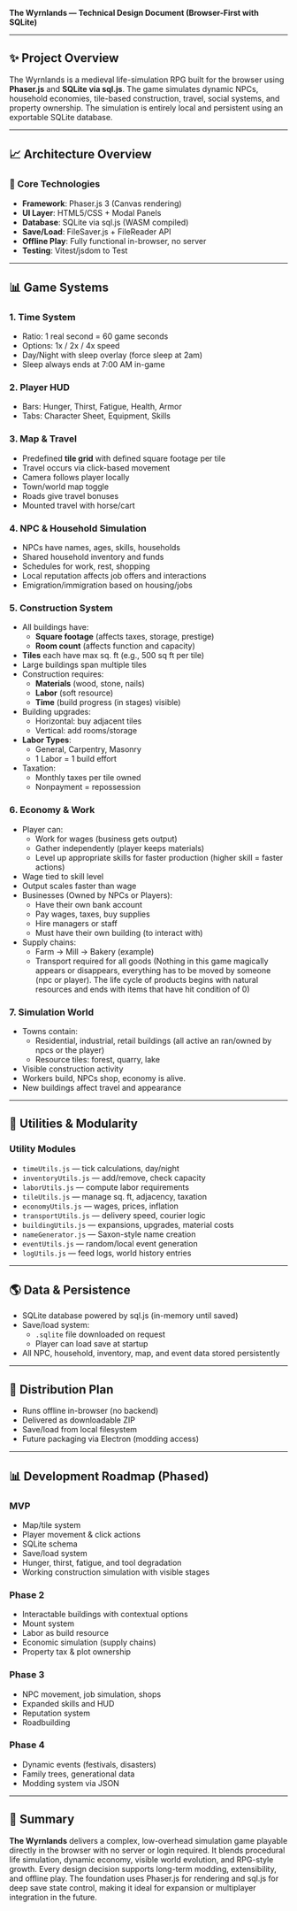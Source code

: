 **The Wyrnlands — Technical Design Document (Browser-First with SQLite)**

---

## ✨ Project Overview
The Wyrnlands is a medieval life-simulation RPG built for the browser using **Phaser.js** and **SQLite via sql.js**. The game simulates dynamic NPCs, household economies, tile-based construction, travel, social systems, and property ownership. The simulation is entirely local and persistent using an exportable SQLite database.

---

## 📈 Architecture Overview

### 🔢 Core Technologies
- **Framework**: Phaser.js 3 (Canvas rendering)
- **UI Layer**: HTML5/CSS + Modal Panels
- **Database**: SQLite via sql.js (WASM compiled)
- **Save/Load**: FileSaver.js + FileReader API
- **Offline Play**: Fully functional in-browser, no server
- **Testing**: Vitest/jsdom to Test

---

## 📊 Game Systems

### 1. Time System
- Ratio: 1 real second = 60 game seconds
- Options: 1x / 2x / 4x speed
- Day/Night with sleep overlay (force sleep at 2am)
- Sleep always ends at 7:00 AM in-game

### 2. Player HUD
- Bars: Hunger, Thirst, Fatigue, Health, Armor
- Tabs: Character Sheet, Equipment, Skills

### 3. Map & Travel
- Predefined **tile grid** with defined square footage per tile
- Travel occurs via click-based movement
- Camera follows player locally
- Town/world map toggle
- Roads give travel bonuses
- Mounted travel with horse/cart

### 4. NPC & Household Simulation
- NPCs have names, ages, skills, households
- Shared household inventory and funds
- Schedules for work, rest, shopping
- Local reputation affects job offers and interactions
- Emigration/immigration based on housing/jobs

### 5. Construction System
- All buildings have:
  - **Square footage** (affects taxes, storage, prestige)
  - **Room count** (affects function and capacity)
- **Tiles** each have max sq. ft (e.g., 500 sq ft per tile)
- Large buildings span multiple tiles
- Construction requires:
  - **Materials** (wood, stone, nails)
  - **Labor** (soft resource)
  - **Time** (build progress (in stages) visible)
- Building upgrades:
  - Horizontal: buy adjacent tiles
  - Vertical: add rooms/storage
- **Labor Types**:
  - General, Carpentry, Masonry
  - 1 Labor = 1 build effort
- Taxation:
  - Monthly taxes per tile owned
  - Nonpayment = repossession

### 6. Economy & Work
- Player can:
  - Work for wages (business gets output)
  - Gather independently (player keeps materials)
  - Level up appropriate skills for faster production (higher skill = faster actions)
- Wage tied to skill level
- Output scales faster than wage
- Businesses (Owned by NPCs or Players):
  - Have their own bank account
  - Pay wages, taxes, buy supplies
  - Hire managers or staff
  - Must have their own building (to interact with)
- Supply chains:
  - Farm → Mill → Bakery (example)
  - Transport required for all goods (Nothing in this game magically appears or disappears, everything has to be moved by someone (npc or player). The life cycle of products begins with natural resources and ends with items that have hit condition of 0)

### 7. Simulation World
- Towns contain:
  - Residential, industrial, retail buildings (all active an ran/owned by npcs or the player)
  - Resource tiles: forest, quarry, lake
- Visible construction activity
- Workers build, NPCs shop, economy is alive.
- New buildings affect travel and appearance

---

## 📁 Utilities & Modularity

### Utility Modules
- `timeUtils.js` — tick calculations, day/night
- `inventoryUtils.js` — add/remove, check capacity
- `laborUtils.js` — compute labor requirements
- `tileUtils.js` — manage sq. ft, adjacency, taxation
- `economyUtils.js` — wages, prices, inflation
- `transportUtils.js` — delivery speed, courier logic
- `buildingUtils.js` — expansions, upgrades, material costs
- `nameGenerator.js` — Saxon-style name creation
- `eventUtils.js` — random/local event generation
- `logUtils.js` — feed logs, world history entries

---

## 🌎 Data & Persistence
- SQLite database powered by sql.js (in-memory until saved)
- Save/load system:
  - `.sqlite` file downloaded on request
  - Player can load save at startup
- All NPC, household, inventory, map, and event data stored persistently

---

## 🚚 Distribution Plan
- Runs offline in-browser (no backend)
- Delivered as downloadable ZIP
- Save/load from local filesystem
- Future packaging via Electron (modding access)

---

## 📊 Development Roadmap (Phased)

### MVP
- Map/tile system
- Player movement & click actions
- SQLite schema
- Save/load system
- Hunger, thirst, fatigue, and tool degradation
- Working construction simulation with visible stages

### Phase 2
- Interactable buildings with contextual options
- Mount system
- Labor as build resource
- Economic simulation (supply chains)
- Property tax & plot ownership

### Phase 3
- NPC movement, job simulation, shops
- Expanded skills and HUD
- Reputation system
- Roadbuilding

### Phase 4
- Dynamic events (festivals, disasters)
- Family trees, generational data
- Modding system via JSON

---

## 🔹 Summary
**The Wyrnlands** delivers a complex, low-overhead simulation game playable directly in the browser with no server or login required. It blends procedural life simulation, dynamic economy, visible world evolution, and RPG-style growth. Every design decision supports long-term modding, extensibility, and offline play. The foundation uses Phaser.js for rendering and sql.js for deep save state control, making it ideal for expansion or multiplayer integration in the future.